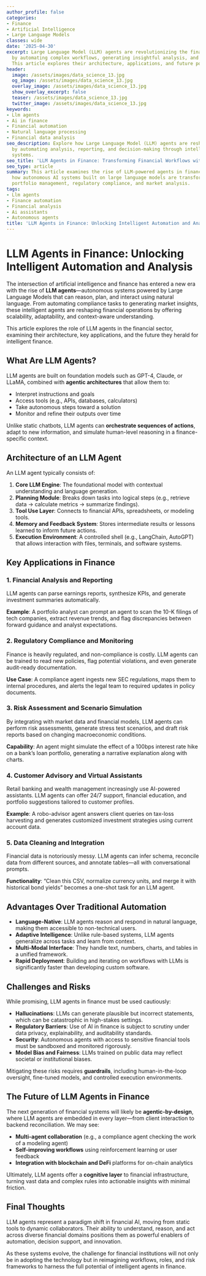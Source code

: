 ```yaml
---
author_profile: false
categories:
- Finance
- Artificial Intelligence
- Large Language Models
classes: wide
date: '2025-04-30'
excerpt: Large Language Model (LLM) agents are revolutionizing the finance industry
  by automating complex workflows, generating insightful analysis, and improving decision-making.
  This article explores their architecture, applications, and future potential.
header:
  image: /assets/images/data_science_13.jpg
  og_image: /assets/images/data_science_13.jpg
  overlay_image: /assets/images/data_science_13.jpg
  show_overlay_excerpt: false
  teaser: /assets/images/data_science_13.jpg
  twitter_image: /assets/images/data_science_13.jpg
keywords:
- Llm agents
- Ai in finance
- Financial automation
- Natural language processing
- Financial data analysis
seo_description: Explore how Large Language Model (LLM) agents are reshaping finance
  by automating analysis, reporting, and decision-making through intelligent, autonomous
  systems.
seo_title: 'LLM Agents in Finance: Transforming Financial Workflows with AI'
seo_type: article
summary: This article examines the rise of LLM-powered agents in finance, discussing
  how autonomous AI systems built on large language models are transforming risk assessment,
  portfolio management, regulatory compliance, and market analysis.
tags:
- Llm agents
- Finance automation
- Financial analysis
- Ai assistants
- Autonomous agents
title: 'LLM Agents in Finance: Unlocking Intelligent Automation and Analysis'
---
```


# LLM Agents in Finance: Unlocking Intelligent Automation and Analysis

The intersection of artificial intelligence and finance has entered a new era with the rise of **LLM agents**—autonomous systems powered by Large Language Models that can reason, plan, and interact using natural language. From automating compliance tasks to generating market insights, these intelligent agents are reshaping financial operations by offering scalability, adaptability, and context-aware understanding.

This article explores the role of LLM agents in the financial sector, examining their architecture, key applications, and the future they herald for intelligent finance.

## What Are LLM Agents?

LLM agents are built on foundation models such as GPT-4, Claude, or LLaMA, combined with **agentic architectures** that allow them to:

- Interpret instructions and goals
- Access tools (e.g., APIs, databases, calculators)
- Take autonomous steps toward a solution
- Monitor and refine their outputs over time

Unlike static chatbots, LLM agents can **orchestrate sequences of actions**, adapt to new information, and simulate human-level reasoning in a finance-specific context.

## Architecture of an LLM Agent

An LLM agent typically consists of:

1. **Core LLM Engine**: The foundational model with contextual understanding and language generation.
2. **Planning Module**: Breaks down tasks into logical steps (e.g., retrieve data → calculate metrics → summarize findings).
3. **Tool Use Layer**: Connects to financial APIs, spreadsheets, or modeling tools.
4. **Memory and Feedback System**: Stores intermediate results or lessons learned to inform future actions.
5. **Execution Environment**: A controlled shell (e.g., LangChain, AutoGPT) that allows interaction with files, terminals, and software systems.

## Key Applications in Finance

### 1. Financial Analysis and Reporting

LLM agents can parse earnings reports, synthesize KPIs, and generate investment summaries automatically.

**Example**: A portfolio analyst can prompt an agent to scan the 10-K filings of tech companies, extract revenue trends, and flag discrepancies between forward guidance and analyst expectations.

### 2. Regulatory Compliance and Monitoring

Finance is heavily regulated, and non-compliance is costly. LLM agents can be trained to read new policies, flag potential violations, and even generate audit-ready documentation.

**Use Case**: A compliance agent ingests new SEC regulations, maps them to internal procedures, and alerts the legal team to required updates in policy documents.

### 3. Risk Assessment and Scenario Simulation

By integrating with market data and financial models, LLM agents can perform risk assessments, generate stress test scenarios, and draft risk reports based on changing macroeconomic conditions.

**Capability**: An agent might simulate the effect of a 100bps interest rate hike on a bank’s loan portfolio, generating a narrative explanation along with charts.

### 4. Customer Advisory and Virtual Assistants

Retail banking and wealth management increasingly use AI-powered assistants. LLM agents can offer 24/7 support, financial education, and portfolio suggestions tailored to customer profiles.

**Example**: A robo-advisor agent answers client queries on tax-loss harvesting and generates customized investment strategies using current account data.

### 5. Data Cleaning and Integration

Financial data is notoriously messy. LLM agents can infer schema, reconcile data from different sources, and annotate tables—all with conversational prompts.

**Functionality**: “Clean this CSV, normalize currency units, and merge it with historical bond yields” becomes a one-shot task for an LLM agent.

## Advantages Over Traditional Automation

- **Language-Native**: LLM agents reason and respond in natural language, making them accessible to non-technical users.
- **Adaptive Intelligence**: Unlike rule-based systems, LLM agents generalize across tasks and learn from context.
- **Multi-Modal Interface**: They handle text, numbers, charts, and tables in a unified framework.
- **Rapid Deployment**: Building and iterating on workflows with LLMs is significantly faster than developing custom software.

## Challenges and Risks

While promising, LLM agents in finance must be used cautiously:

- **Hallucinations**: LLMs can generate plausible but incorrect statements, which can be catastrophic in high-stakes settings.
- **Regulatory Barriers**: Use of AI in finance is subject to scrutiny under data privacy, explainability, and auditability standards.
- **Security**: Autonomous agents with access to sensitive financial tools must be sandboxed and monitored rigorously.
- **Model Bias and Fairness**: LLMs trained on public data may reflect societal or institutional biases.

Mitigating these risks requires **guardrails**, including human-in-the-loop oversight, fine-tuned models, and controlled execution environments.

## The Future of LLM Agents in Finance

The next generation of financial systems will likely be **agentic-by-design**, where LLM agents are embedded in every layer—from client interaction to backend reconciliation. We may see:

- **Multi-agent collaboration** (e.g., a compliance agent checking the work of a modeling agent)
- **Self-improving workflows** using reinforcement learning or user feedback
- **Integration with blockchain and DeFi** platforms for on-chain analytics

Ultimately, LLM agents offer a **cognitive layer** to financial infrastructure, turning vast data and complex rules into actionable insights with minimal friction.

## Final Thoughts

LLM agents represent a paradigm shift in financial AI, moving from static tools to dynamic collaborators. Their ability to understand, reason, and act across diverse financial domains positions them as powerful enablers of automation, decision support, and innovation.

As these systems evolve, the challenge for financial institutions will not only be in adopting the technology but in reimagining workflows, roles, and risk frameworks to harness the full potential of intelligent agents in finance.
